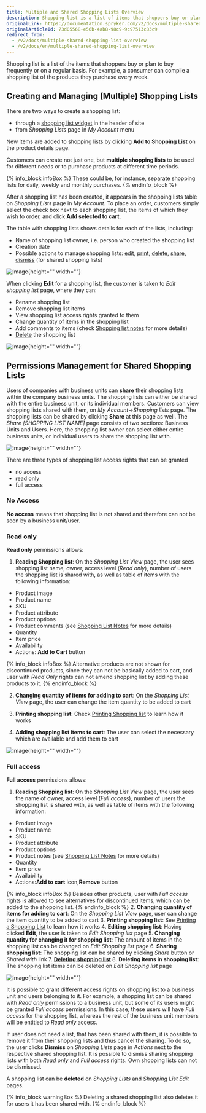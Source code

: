```yaml
---
title: Multiple and Shared Shopping Lists Overview
description: Shopping list is a list of items that shoppers buy or plan to buy frequently or on a regular basis. Customers can create multiple shopping lists.
originalLink: https://documentation.spryker.com/v2/docs/multiple-shared-shopping-list-overview
originalArticleId: 73d05568-e56b-4ab8-98c9-9c97513c83c9
redirect_from:
  - /v2/docs/multiple-shared-shopping-list-overview
  - /v2/docs/en/multiple-shared-shopping-list-overview
---
```


Shopping list is a list of the items that shoppers buy or plan to buy frequently or on a regular basis. For example, a consumer can compile a shopping list of the products they purchase every week.

## Creating and Managing (Multiple) Shopping Lists

There are two ways to create a shopping list:

* through a [shopping list widget](/docs/scos/dev/features/201903.0/shopping-list/shopping-list-widget/shopping-list-widget.html) in the header of site
* from *Shopping Lists* page in *My Account* menu

New items are added to shopping lists by clicking **Add to Shopping List** on the product details page.

Customers can create not just one, but **multiple shopping lists** to be used for different needs or to purchase products at different time periods.

{% info_block infoBox %}
These could be, for instance, separate shopping lists for daily, weekly and monthly purchases.
{% endinfo_block %}

After a shopping list has been created, it appears in the shopping lists table on *Shopping Lists* page in *My Account*. To place an order, customers simply select the check box next to each shopping list, the items of which they wish to order, and click **Add selected to cart**.

The table with shopping lists shows details for each of the lists, including:

* Name of shopping list owner, i.e. person who created the shopping list
* Creation date
* Possible actions to manage shopping lists: [edit](#edit), [print](/docs/scos/dev/features/201903.0/shopping-list/printing-a-shopping-list/printing-a-shopping-list.html), [delete](#deleted), [share](#share), [dismiss](#dismiss) (for shared shopping lists)

![image](https://spryker.s3.eu-central-1.amazonaws.com/docs/Features/Shopping+List/Multiple+and+Shared+Shopping+Lists/Multiple+and+Shared+Shopping+Lists+Overview/lists-table.png){height="" width=""}


When clicking **Edit**<a name="edit"></a> for a shopping list, the customer is taken to *Edit shopping list* page, where they can:

* Rename shopping list
* Remove shopping list items
* View shopping list access rights granted to them
* Change quantity of items in the shopping list
* Add comments to items (check [Shopping list notes](/docs/scos/dev/features/201903.0/shopping-list/shopping-list-notes/shopping-list-notes.html) for more details)
* [Delete](#deleted) the shopping list

![image](https://spryker.s3.eu-central-1.amazonaws.com/docs/Features/Shopping+List/Multiple+and+Shared+Shopping+Lists/Multiple+and+Shared+Shopping+Lists+Overview/edit-shopping-list.png){height="" width=""}


## Permissions Management for Shared Shopping Lists

Users of companies with business units can **share** <a name="share"></a>their shopping lists within the company business units. The shopping lists can either be shared with the entire business unit, or its individual members. Customers can view shopping lists shared with them, on *My Account->Shopping lists* page. The shopping lists can be shared  by clicking **Share** at this page as well. The *Share [SHOPPING LIST NAME]* page consists of two sections: Business Units and Users. Here, the shopping list owner can select either entire business units, or individual users to share the shopping list with.

![image](https://spryker.s3.eu-central-1.amazonaws.com/docs/Features/Shopping+List/Multiple+and+Shared+Shopping+Lists/Multiple+and+Shared+Shopping+Lists+Overview/share-shopping-list.png){height="" width=""}


There are three types of shopping list access rights that can be granted

* no access
* read only
* full access

### No Access

**No access** means that shopping list is not shared and therefore can not be seen by a business unit/user.

### Read only

**Read only** permissions allows:

1. **Reading Shopping list**: On the *Shopping List View* page, the user sees shopping list name, owner, access level (*Read only*), number of users the shopping list is shared with, as well as table of items with the following information:

* Product image
* Product name
* SKU
* Product attribute
* Product options 
* Product comments (see [Shopping List Notes](/docs/scos/dev/features/201903.0/shopping-list/shopping-list-notes/shopping-list-notes.html) for more details)
* Quantity
* Item price
* Availability
* Actions: **Add to Cart** button

{% info_block infoBox %}
Alternative products are not shown for discontinued products, since they can not be basically added to cart, and user with *Read Only* rights can not amend shopping list by adding these products to it.
{% endinfo_block %}

2. **Changing quantity of items for adding to cart**: On the *Shopping List View* page, the user can change the item quantity to be added to cart

3. **Printing shopping list**: Check [Printing Shopping list](/docs/scos/dev/features/201903.0/shopping-list/printing-a-shopping-list/printing-a-shopping-list.html) to learn how it works

4. **Adding shopping list items to cart**: The user can select the necessary which are available and add them to cart

![image](https://spryker.s3.eu-central-1.amazonaws.com/docs/Features/Shopping+List/Multiple+and+Shared+Shopping+Lists/Multiple+and+Shared+Shopping+Lists+Overview/shared-read-only.png){height="" width=""}


### Full access

**Full access** permissions allows:

1. **Reading Shopping list**: On the *Shopping List View* page, the user sees the name of owner, access level (*Full access*), number of users the shopping list is shared with, as well as table of items with the following information:
  - Product image
  - Product name
  - SKU
  - Product attribute
  - Product options 
  - Product notes (see [Shopping List Notes](/docs/scos/dev/features/201903.0/shopping-list/shopping-list-notes/shopping-list-notes.html) for more details)
  - Quantity
  - Item price
  - Availability
  - Actions:**Add to cart** icon,**Remove** button 

{% info_block infoBox %}
Besides other products, user with *Full access* rights is allowed to see  alternatives for discontinued items, which can be added to the shopping list.
{% endinfo_block %}
2. **Changing quantity of items for adding to cart**: On the *Shopping List View* page, user can change the item quantity to be added to cart
3. **Printing shopping list**: See [Printing a Shopping List](/docs/scos/dev/features/201903.0/shopping-list/printing-a-shopping-list/printing-a-shopping-list.html) to learn how it works
4. **Editing shopping list**: Having clicked **Edit**, the user is taken to *Edit Shopping list* page
5. **Changing quantity for changing it for shopping list**: The amount of items in the shopping list can be changed on *Edit Shopping list* page
6. **Sharing shopping list**: The shopping list can be shared by clicking *Share* button or *Shared with* link
7. **[Deleting shopping list](#deleted)**
8. **Deleting items in shopping list**: The shopping list items can be deleted on *Edit Shopping list* page

![image](https://spryker.s3.eu-central-1.amazonaws.com/docs/Features/Shopping+List/Multiple+and+Shared+Shopping+Lists/Multiple+and+Shared+Shopping+Lists+Overview/shared-full-access.png){height="" width=""}


It is possible to grant different access rights on shopping list to a business unit and users belonging to it. For example, a shopping list can be shared with *Read only* permissions to a business unit, but some of its users might be granted *Full access* permissions. In this case, these users will have *Full access* for the shopping list, whereas the rest of the business unit members will be entitled to *Read only* access.

If user does not need a list, that has been shared with them, it is possible to remove it from their shopping lists and thus cancel the sharing. To do so, the user clicks **Dismiss** <a name="dismiss"></a>on *Shopping Lists* page in *Actions* next to the respective shared shopping list. It is possible to dismiss sharing shopping lists with both *Read only* and *Full access* rights. Own shopping lists can not be dismissed.

A shopping list can be **deleted**<a name="deleted"></a> on *Shopping Lists* and *Shopping List Edit* pages.

{% info_block warningBox %}
Deleting a shared shopping list also deletes it for users it has been shared with.
{% endinfo_block %}
